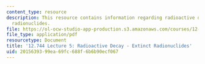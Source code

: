```yaml
---
content_type: resource
description: This resource contains information regarding radioactive decay - extinct
  radionuclides.
file: https://ol-ocw-studio-app-production.s3.amazonaws.com/courses/12-744-marine-isotope-chemistry-fall-2012/2015639399ea69fc688f6b6b90ecf067_MIT12_744F12_Lec5.pdf
file_type: application/pdf
resourcetype: Document
title: '12.744 Lecture 5: Radioactive Decay - Extinct Radionuclides'
uid: 20156393-99ea-69fc-688f-6b6b90ecf067
---
```

